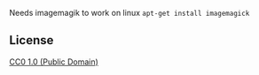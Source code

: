 Needs imagemagik to work on linux
`apt-get install imagemagick`

## License

[CC0 1.0 (Public Domain)](LICENSE.md)
